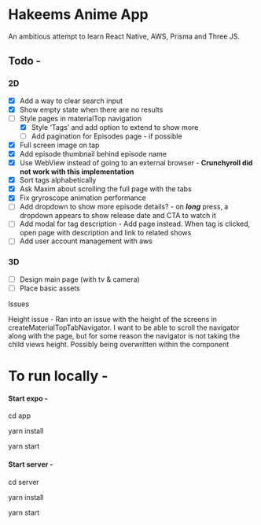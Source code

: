 # Hakeems Anime App

An ambitious attempt to learn React Native, AWS, Prisma and Three JS.

## Todo -

### **2D**

- [x] Add a way to clear search input
- [x] Show empty state when there are no results
- [ ] Style pages in materialTop navigation
  - [x] Style ‘Tags’ and add option to extend to show more
  - [ ] Add pagination for Episodes page - if possible
- [x] Full screen image on tap
- [x] Add episode thumbnail behind episode name
- [x] Use WebView instead of going to an external browser - **Crunchyroll did not work with this implementation**
- [x] Sort tags alphabetically
- [x] Ask Maxim about scrolling the full page with the tabs
- [x] Fix gryroscope animation performance
- [ ] Add dropdown to show more episode details? - on **_long_** press, a dropdown appears to show release date and CTA to watch it
- [ ] Add modal for tag description - Add page instead. When tag is clicked, open page with description and link to related shows
- [ ] Add user account management with aws

### 3D

- [ ] Design main page (with tv & camera)
- [ ] Place basic assets

Issues

Height issue - Ran into an issue with the height of the screens in createMaterialTopTabNavigator. I want to be able to scroll the navigator along with the page, but for some reason the navigator is not taking the child views height. Possibly being overwritten within the component

# To run locally -

#### Start expo -

cd app

yarn install

yarn start

#### Start server -

cd server

yarn install

yarn start
